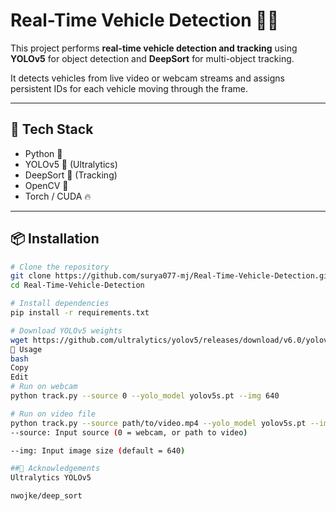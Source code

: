 # Real-Time Vehicle Detection 🚗🎯

This project performs **real-time vehicle detection and tracking** using **YOLOv5** for object detection and **DeepSort** for multi-object tracking.

It detects vehicles from live video or webcam streams and assigns persistent IDs for each vehicle moving through the frame.

---

## 🧠 Tech Stack

- Python 🐍
- YOLOv5 🚀 (Ultralytics)
- DeepSort 📍 (Tracking)
- OpenCV 🎥
- Torch / CUDA 🔥

---

## 📦 Installation

```bash
# Clone the repository
git clone https://github.com/surya077-mj/Real-Time-Vehicle-Detection.git
cd Real-Time-Vehicle-Detection

# Install dependencies
pip install -r requirements.txt

# Download YOLOv5 weights
wget https://github.com/ultralytics/yolov5/releases/download/v6.0/yolov5s.pt
🚀 Usage
bash
Copy
Edit
# Run on webcam
python track.py --source 0 --yolo_model yolov5s.pt --img 640

# Run on video file
python track.py --source path/to/video.mp4 --yolo_model yolov5s.pt --img 640
--source: Input source (0 = webcam, or path to video)

--img: Input image size (default = 640)

##🙌 Acknowledgements
Ultralytics YOLOv5

nwojke/deep_sort

